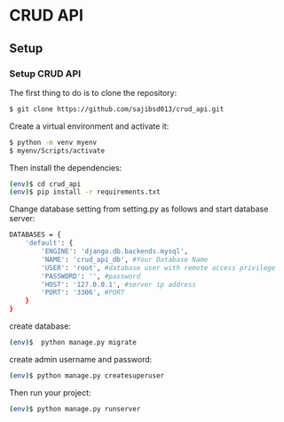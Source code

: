 # CRUD API 


## Setup 
### Setup CRUD API

The first thing to do is to clone the repository:

```sh
$ git clone https://github.com/sajibsd013/crud_api.git
```


Create a virtual environment and activate it:

```sh
$ python -m venv myenv
$ myenv/Scripts/activate
```


Then install the dependencies:

```sh
(env)$ cd crud_api
(env)$ pip install -r requirements.txt
```


Change database setting from setting.py as follows and start database server:

```sh
DATABASES = {
    'default': {
        'ENGINE': 'django.db.backends.mysql',
        'NAME': 'crud_api_db', #Your Database Name
        'USER': 'root', #database user with remote access privilege
        'PASSWORD': '', #password
        'HOST': '127.0.0.1', #server ip address
        'PORT': '3306', #PORT
    }
}
```


create database:

```sh
(env)$  python manage.py migrate
```


create admin username and password:

```sh
(env)$ python manage.py createsuperuser
```


Then run your project:

```sh
(env)$ python manage.py runserver
```

